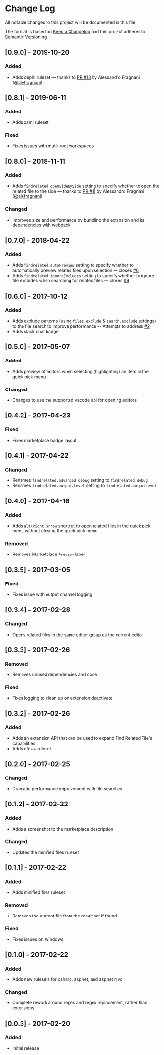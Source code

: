 # Change Log

All notable changes to this project will be documented in this file.

The format is based on [Keep a Changelog](http://keepachangelog.com/) and this project adheres to [Semantic Versioning](http://semver.org/).

## [0.9.0] - 2019-10-20

### Added

- Adds dephi ruleset &mdash; thanks to [PR #13](https://github.com/eamodio/vscode-find-related/pull/13) by Alessandro Fragnani ([@alefragnani](https://github.com/alefragnani))

## [0.8.1] - 2019-06-11

### Added

- Adds xaml ruleset

### Fixed

- Fixes issues with mutli-root workspaces

## [0.8.0] - 2018-11-11

### Added

- Adds `findrelated.openSideBySide` setting to specify whether to open the related file to the side &mdash; thanks to [PR #11](https://github.com/eamodio/vscode-find-related/pull/11) by Alessandro Fragnani ([@alefragnani](https://github.com/alefragnani))

### Changed

- Improves size and performance by bundling the extension and its dependencies with webpack

## [0.7.0] - 2018-04-22

### Added

- Adds `findrelated.autoPreview` setting to specify whether to automatically preview related files upon selection &mdash; closes [#6](https://github.com/eamodio/vscode-find-related/issues/6)
- Adds `findrelated.ignoreExcludes` setting to specify whether to ignore file excludes when searching for related files &mdash; closes [#9](https://github.com/eamodio/vscode-find-related/issues/9)

## [0.6.0] - 2017-10-12

### Added

- Adds exclude patterns (using `files.exclude` & `search.exclude` settings) to the file search to improve performance -- Attempts to address [#2](https://github.com/eamodio/vscode-find-related/issues/2)
- Adds slack chat badge

## [0.5.0] - 2017-05-07

### Added

- Adds preview of editors when selecting (highlighting) an item in the quick pick menu

### Changed

- Changes to use the supported vscode api for opening editors

## [0.4.2] - 2017-04-23

### Fixed

- Fixes marketplace badge layout

## [0.4.1] - 2017-04-22

### Changed

- Renames `findrelated.advanced.debug` setting to `findrelated.debug`
- Renames `findrelated.output.level` setting to `findrelated.outputLevel`

## [0.4.0] - 2017-04-16

### Added

- Adds `alt+right arrow` shortcut to open related files in the quick pick menu without closing the quick pick menu

### Removed

- Removes Marketplace `Preview` label

## [0.3.5] - 2017-03-05

### Fixed

- Fixes issue with output channel logging

## [0.3.4] - 2017-02-28

### Changed

- Opens related files in the same editor group as the current editor

## [0.3.3] - 2017-02-26

### Removed

- Removes unused dependencies and code

### Fixed

- Fixes logging to clean up on extension deactivate

## [0.3.2] - 2017-02-26

### Added

- Adds an extension API that can be used to expand Find Related File's capabilities
- Adds c/c++ ruleset

## [0.2.0] - 2017-02-25

### Changed

- Dramatic performance improvement with file searches

## [0.1.2] - 2017-02-22

### Added

- Adds a screenshot to the marketplace description

### Changed

- Updates the minified files ruleset

## [0.1.1] - 2017-02-22

### Added

- Adds minified files ruleset

### Removed

- Removes the current file from the result set if found

### Fixed

- Fixes issues on Windows

## [0.1.0] - 2017-02-22

### Added

- Adds new rulesets for csharp, aspnet, and aspnet mvc

### Changed

- Complete rework around regex and regex replacement, rather than extensions

## [0.0.3] - 2017-02-20

### Added

- Initial release
